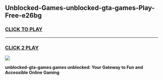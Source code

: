 
## Unblocked-Games-unblocked-gta-games-Play-Free-e26bg
<h3>
<a href="https://premium76.site?title=unblocked-gta-games&ref=12A">CLICK TO PLAY</a></h3>
<hr>

<h3>
<a href="https://premium76.site?title=unblocked-gta-games&ref=12A">CLICK 2 PLAY</a>
  
</h3>

<a href="https://premium76.site?title=unblocked-gta-games&ref=12A"><img src="https://clearcache.store/games.png"></a>


**unblocked-gta-games games unblocked: Your Gateway to Fun and Accessible Online Gaming**
